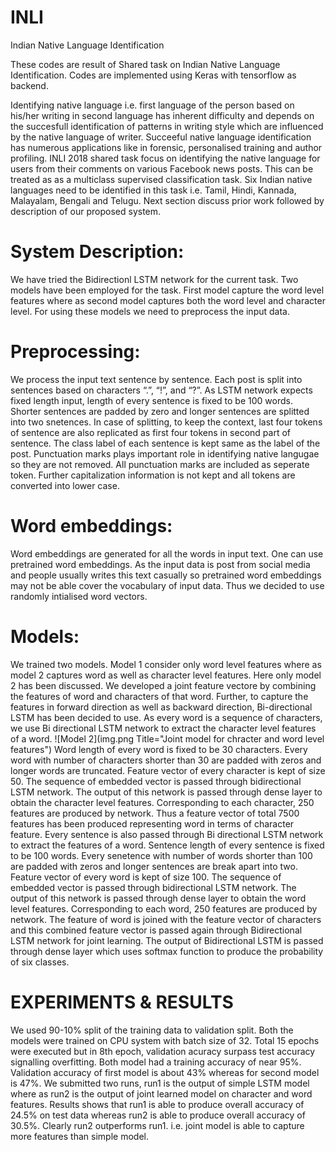 # INLI
Indian Native Language Identification

These codes are result of Shared task on Indian Native Language Identification. Codes are implemented using Keras with tensorflow as backend.

Identifying native language i.e. first language of the person based on his/her writing in second language has inherent difficulty and depends on the succesfull identification of patterns in writing style which are influenced by the native language of writer. Succeeful native language identification has numerous applications like in forensic, personalised training and author profiling. INLI 2018 shared task focus on identifying the native language for users from their comments on various Facebook news posts. This can be treated as as a multiclass supervised classification task. Six Indian native languages need to be identified in this task i.e. Tamil, Hindi, Kannada, Malayalam, Bengali and Telugu.
Next section discuss prior work followed by description of our proposed system.

# System Description:

We have tried the Bidirectionl LSTM network for the current task. Two models have been employed for the task. First model capture the word level features where as second model captures both the word level and character level. For using these models we need to preprocess the input data.

# Preprocessing:
We process the input text sentence by sentence. Each post is split into sentences based on characters “.”, “!”, and “?”. As LSTM network expects fixed length input, length of every sentence is fixed to be 100 words. Shorter sentences are padded by zero and longer sentences are splitted into two snetences. In case of splitting, to keep the context, last four tokens of sentence are also replicated as first four tokens in second part of sentence. The class label of each sentence is kept same as the label of the post. Punctuation marks plays important role in identifying native langugae so they are not removed. All punctuation marks are included as seperate token. Further capitalization information is not kept and all tokens are converted into lower case. 

# Word embeddings:
Word embeddings are generated for all the words in input text. One can use pretrained word embeddings. As the input data is post from social media and people usually writes this text casually so pretrained word embeddings may not be able cover the vocabulary of input data. Thus we decided to use randomly intialised word vectors.

# Models:
We trained two models. Model 1 consider only word level features where as model 2 captures word as well as character level features. Here only model 2 has been discussed. We developed a joint feature vectore by combining the features of word and characters of that word. Further, to capture the features in forward direction as well as backward direction, Bi-directional LSTM has been decided to use. As every word is a sequence of characters, we use Bi directional LSTM network to extract the character level features of a word. 
![Model 2](img.png Title="Joint model for chracter and word level features")
Word length of every word is fixed to be 30 characters. Every word with number of characters shorter than 30 are padded with zeros and longer words are truncated. Feature vector of every character is kept of size 50. The sequence of embedded vector is passed through bidirectional LSTM network. The output of this network is passed through dense layer to obtain the character level features. Corresponding to each character, 250 features are produced by network. Thus a feature vector of total 7500 features has been produced representing word in terms of character feature. Every sentence is also passed through Bi directional LSTM network to extract the  features of a word. Sentence length of every sentence is fixed to be 100 words. Every senetence with number of words shorter than 100 are padded with zeros and longer sentences are break apart into two. Feature vector of every word is kept of size 100. The sequence of embedded vector is passed through bidirectional LSTM network. The output of this network is passed through dense layer to obtain the word level features. Corresponding to each word, 250 features are produced by network. The feature of word is joined with the feature vector of characters and this combined feature vector is passed again through Bidirectional LSTM network for joint learning. The output of Bidirectional LSTM is passed through dense layer which uses softmax function to produce the probability of six classes. 

# EXPERIMENTS & RESULTS
We used 90-10% split of the training data to validation split. Both the models were trained on CPU system with batch size of 32. Total 15 epochs were executed but in 8th epoch, validation acuracy surpass test accuracy signalling overfitting. Both model had a training accuracy of near 95%. Validation accuracy of first model is about 43% whereas for second model is 47%. We submitted two runs, run1 is the output of simple LSTM model where as run2 is the output of joint learned model on character and word features. Results shows that run1 is able to produce overall accuracy of 24.5% on test data whereas run2 is able to produce overall accuracy of 30.5%. Clearly run2 outperforms run1. i.e. joint model is able to capture more features than simple model.  
